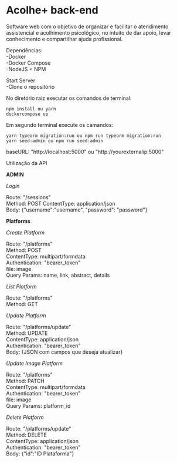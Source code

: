 # Acolhe+ back-end
Software web com o objetivo de organizar e facilitar o atendimento assistencial e acolhimento psicológico, no intuito de dar apoio, levar conhecimento e compartilhar ajuda profissional.

Dependências:\
-Docker\
-Docker Compose\
-NodeJS + NPM

Start Server\
-Clone o repositório

No diretório raiz executar os comandos de terminal:

    npm install ou yarn
    dockercompose up

Em segundo terminal execute os camandos:

    yarn typeorm migration:run ou npm run typeorm migration:run
    yarn seed:admin ou npm run seed:admin

baseURL: "http://localhost:5000" ou "http://yourexternalip:5000"

Utilização da API

**ADMIN**

  *Login*

  Route: "/sessions"\
  Method: POST
  ContentType: application/json\
  Body: {"username":"username", "password": "password"}

**Platforms**

  *Create Platform*

  Route: "/platforms"\
  Method: POST\
  ContentType: multipart/formdata\
  Authentication: "bearer_token"\
  file: image\
  Query Params: name, link, abstract, details

  *List Platform*

  Route: "/platforms"\
  Method: GET

  *Update Platform*

  Route: "/platforms/update"\
  Method: UPDATE\
  ContentType: application/json\
  Authentication: "bearer_token"\
  Body: {JSON com campos que deseja atualizar}

  *Update Image Platform*

  Route: "/platforms"\
  Method: PATCH\
  ContentType: multipart/formdata\
  Authentication: "bearer_token"\
  file: image\
  Query Params: platform_id

  *Delete Platform*

  Route: "/platforms/update"\
  Method: DELETE\
  ContentType: application/json\
  Authentication: "bearer_token"\
  Body: {"id":"ID Plataforma"}


  
